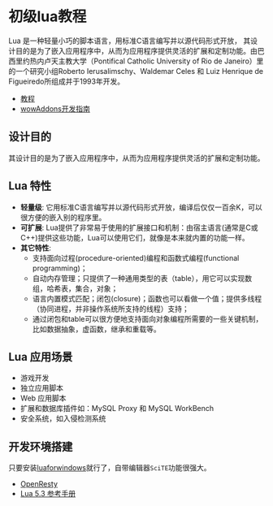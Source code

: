 # 初级lua教程

Lua 是一种轻量小巧的脚本语言，用标准C语言编写并以源代码形式开放， 其设计目的是为了嵌入应用程序中，从而为应用程序提供灵活的扩展和定制功能。由巴西里约热内卢天主教大学（Pontifical Catholic University of Rio de Janeiro）里的一个研究小组Roberto Ierusalimschy、Waldemar Celes 和 Luiz Henrique de Figueiredo所组成并于1993年开发。

- [教程](primer.md)
- [wowAddons开发指南](wowAddons.md)

## 设计目的
其设计目的是为了嵌入应用程序中，从而为应用程序提供灵活的扩展和定制功能。

## Lua 特性
- **轻量级**: 它用标准C语言编写并以源代码形式开放，编译后仅仅一百余K，可以很方便的嵌入别的程序里。
- **可扩展**: Lua提供了非常易于使用的扩展接口和机制：由宿主语言(通常是C或C++)提供这些功能，Lua可以使用它们，就像是本来就内置的功能一样。
- **其它特性**: 
    - 支持面向过程(procedure-oriented)编程和函数式编程(functional programming)；
    - 自动内存管理；只提供了一种通用类型的表（table），用它可以实现数组，哈希表，集合，对象；
    - 语言内置模式匹配；闭包(closure)；函数也可以看做一个值；提供多线程（协同进程，并非操作系统所支持的线程）支持；
    - 通过闭包和table可以很方便地支持面向对象编程所需要的一些关键机制，比如数据抽象，虚函数，继承和重载等。

## Lua 应用场景
- 游戏开发
- 独立应用脚本
- Web 应用脚本
- 扩展和数据库插件如：MySQL Proxy 和 MySQL WorkBench
- 安全系统，如入侵检测系统

## 开发环境搭建
只要安装[luaforwindows](https://github.com/rjpcomputing/luaforwindows/releases)就行了，自带编辑器`SciTE`功能很强大。


* [OpenResty](http://openresty.org/cn/)
* [Lua 5.3 参考手册](http://www.w3cschool.cc/manual/lua53doc/contents.html)